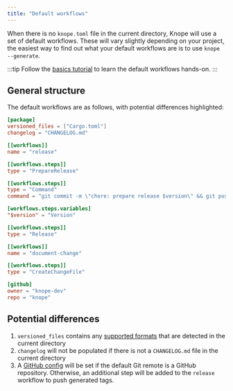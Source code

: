 ```yaml
---
title: "Default workflows"
---
```


When there is no `knope.toml` file in the current directory, Knope will use a set of default workflows.
These will vary slightly depending on your project,
the easiest way to find out what your default workflows are is to use `knope --generate`.

:::tip
Follow the [basics tutorial](/tutorials/documenting_changes) to learn the default workflows hands-on.
:::

## General structure

The default workflows are as follows, with potential differences highlighted:

```toml title="knope.toml" {2,3,18-19,27-29}
[package]
versioned_files = ["Cargo.toml"]
changelog = "CHANGELOG.md"

[[workflows]]
name = "release"

[[workflows.steps]]
type = "PrepareRelease"

[[workflows.steps]]
type = "Command"
command = "git commit -m \"chore: prepare release $version\" && git push"

[workflows.steps.variables]
"$version" = "Version"

[[workflows.steps]]
type = "Release"

[[workflows]]
name = "document-change"

[[workflows.steps]]
type = "CreateChangeFile"

[github]
owner = "knope-dev"
repo = "knope"
```

## Potential differences

1. `versioned_files` contains any [supported formats](/reference/Config%20File/versioned_files) that are detected in the current directory
2. `changelog` will not be populated if there is not a `CHANGELOG.md` file in the current directory
3. A [GitHub config](/reference/Config%20File/github) will be set if the default Git remote is a GitHub repository.
   Otherwise, an additional step will be added to the `release` workflow to push generated tags.

